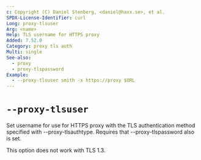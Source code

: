 ```yaml
---
c: Copyright (C) Daniel Stenberg, <daniel@haxx.se>, et al.
SPDX-License-Identifier: curl
Long: proxy-tlsuser
Arg: <name>
Help: TLS username for HTTPS proxy
Added: 7.52.0
Category: proxy tls auth
Multi: single
See-also:
  - proxy
  - proxy-tlspassword
Example:
  - --proxy-tlsuser smith -x https://proxy $URL
---
```


# `--proxy-tlsuser`

Set username for use for HTTPS proxy with the TLS authentication method
specified with --proxy-tlsauthtype. Requires that --proxy-tlspassword also is
set.

This option does not work with TLS 1.3.
